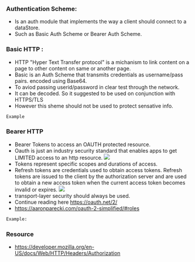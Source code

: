 ### Authentication Scheme:
 - Is an auth module that implements the way a client should connect to a dataStore. 
 - Such as Basic Auth Scheme or Bearer Auth Scheme. 
 
### Basic HTTP : 
 - HTTP "Hyper Text Transfer protocol" is a michanism to link content on a page to other content on same or another page. 
 - Basic is an Auth Scheme that transmits credentials as username/pass pairs. encoded using Base64. 
 - To aviod passing userid/password in clear test through the network. 
 - It can be decoded. So it suggested to be used on conjunction with HTTPS/TLS
 - However this sheme should not be used to protect sensative info. 
```diff
Example 
```

### Bearer HTTP
- Bearer Tokens to access an OAUTH protected resource. 
- Oauth is just an industry security standard that enables apps to get LIMITED access to an http resource. 
![](https://github.com/AhmadAlKhaldi86/Security/blob/master/assets/Oauth%20FrameWork.png)
- Tokens represent specific scopes and durations of access.
- Refresh tokens are credentials used to obtain access tokens.  Refresh tokens are issued to the client by the authorization
server and are used to obtain a new access token when the current access token becomes invalid or expires.
![](https://github.com/AhmadAlKhaldi86/Security/blob/master/assets/RefreshTokens.png)
- transport-layer security should always be used. 
- Continue reading here https://oauth.net/2/
- https://aaronparecki.com/oauth-2-simplified/#roles

```diff
Example:
```


### Resource 
 - https://developer.mozilla.org/en-US/docs/Web/HTTP/Headers/Authorization


